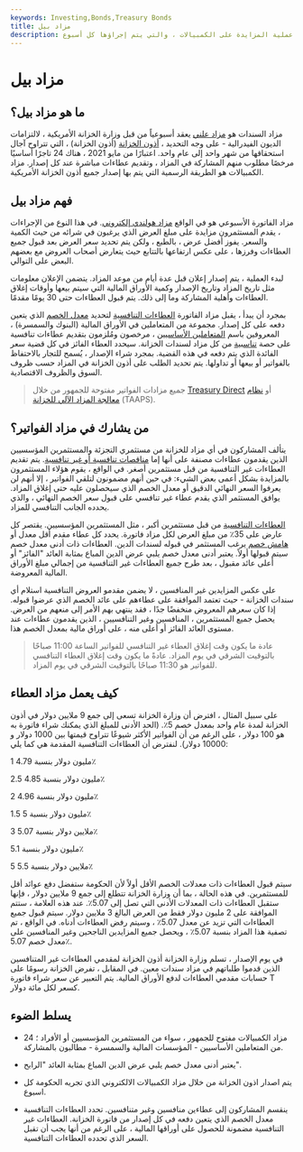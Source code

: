 ```yaml
---
keywords: Investing,Bonds,Treasury Bonds
title: مزاد بيل
description: يتم إصدار أذون الخزانة في شكل إلكتروني من خلال عملية المزايدة على الكمبيالات ، والتي يتم إجراؤها كل أسبوع.
---
```


# مزاد بيل
## ما هو مزاد بيل؟

مزاد السندات هو [مزاد علني](/auction) يعقد أسبوعياً من قبل وزارة الخزانة الأمريكية ، لالتزامات الديون الفيدرالية - على وجه التحديد ، [أذون الخزانة](/treasurybill) (أذون الخزانة) ، التي تتراوح آجال استحقاقها من شهر واحد إلى عام واحد. اعتبارًا من مايو 2021 ، هناك 24 تاجرًا أساسيًا مرخصًا مطلوب منهم المشاركة في المزاد ، وتقديم عطاءات مباشرة عند كل إصدار. مزاد الكمبيالات هو الطريقة الرسمية التي يتم بها إصدار جميع أذون الخزانة الأمريكية.

## فهم مزاد بيل

مزاد الفاتورة الأسبوعي هو في الواقع [مزاد هولندي إلكتروني](/dutchauction). في هذا النوع من الإجراءات ، يقدم المستثمرون مزايدة على مبلغ العرض الذي يرغبون في شرائه من حيث الكمية والسعر. يفوز أفضل عرض ، بالطبع ، ولكن يتم تحديد سعر العرض بعد قبول جميع العطاءات وفرزها ، على عكس ارتفاعها بالتتابع حيث يتعارض أصحاب العروض مع بعضهم البعض على التوالي.

لبدء العملية ، يتم إصدار إعلان قبل عدة أيام من موعد المزاد. يتضمن الإعلان معلومات مثل تاريخ المزاد وتاريخ الإصدار وكمية الأوراق المالية التي سيتم بيعها وأوقات إغلاق العطاءات وأهلية المشاركة وما إلى ذلك. يتم قبول العطاءات حتى 30 يومًا مقدمًا.

بمجرد أن يبدأ ، يقبل مزاد الفاتورة [العطاءات التنافسية](/competitivebid) لتحديد [معدل الخصم](/discountrate) الذي يتعين دفعه على كل إصدار. مجموعة من المتعاملين في الأوراق المالية (البنوك والسمسرة) ، المعروفين باسم [المتعاملين الأساسيين](/primarydealer) ، مرخصون ومُلزمون بتقديم عطاءات تنافسية على حصة [تناسبية](/pro-rata) من كل مزاد لسندات الخزانة. سيحدد العطاء الفائز في كل قضية سعر الفائدة الذي يتم دفعه في هذه القضية. بمجرد شراء الإصدار ، يُسمح للتجار بالاحتفاظ بالفواتير أو بيعها أو تداولها. يتم تحديد الطلب على أذون الخزانة في المزاد حسب ظروف السوق والظروف الاقتصادية.

> جميع مزادات الفواتير مفتوحة للجمهور من خلال [Treasury Direct](/treasurydirect) أو [نظام معالجة المزاد الآلي للخزانة](/taaps) (TAAPS).

>

## من يشارك في مزاد الفواتير؟

يتألف المشاركون في أي مزاد للخزانة من مستثمري التجزئة والمستثمرين المؤسسيين الذين يقدمون عطاءات مصنفة على أنها إما [مناقصات تنافسية أو غير تنافسية](/noncompetitivetender). يتم تقديم العطاءات غير التنافسية من قبل مستثمرين أصغر. في الواقع ، يقوم هؤلاء المستثمرون بالمزايدة بشكل أعمى بعض الشيء: في حين أنهم مضمونون لتلقي الفواتير ، إلا أنهم لن يعرفوا السعر النهائي الدقيق أو معدل الخصم الذي سيحصلون عليه حتى إغلاق المزاد. يوافق المستثمر الذي يقدم عطاء غير تنافسي على قبول سعر الخصم النهائي ، والذي يحدده الجانب التنافسي للمزاد.

[العطاءات التنافسية](/competitivetender) من قبل مستثمرين أكبر ، مثل المستثمرين المؤسسيين. يقتصر كل عارض على 35٪ من مبلغ العرض لكل مزاد فاتورة. يحدد كل عطاء مقدم أقل معدل أو [هامش خصم](/discountmargin) يرغب المستثمر في قبوله لسندات الدين. العطاءات ذات أدنى معدل خصم سيتم قبولها أولاً. يعتبر أدنى معدل خصم يلبي عرض الدين المباع بمثابة العائد "الفائز" أو أعلى عائد مقبول ، بعد طرح جميع العطاءات غير التنافسية من إجمالي مبلغ الأوراق المالية المعروضة.

على عكس المزايدين غير المنافسين ، لا يضمن مقدمو العروض التنافسية استلام أي سندات الخزانة - حيث تعتمد الموافقة على عطاءهم على عائد الخصم الذي عرضوا قبوله. إذا كان سعرهم المعروض منخفضًا جدًا ، فقد ينتهي بهم الأمر إلى منعهم من العرض. يحصل جميع المستثمرين ، المنافسين وغير التنافسيين ، الذين يقدمون عطاءات عند مستوى العائد الفائز أو أعلى منه ، على أوراق مالية بمعدل الخصم هذا.

> عادة ما يكون وقت إغلاق العطاء غير التنافسي للفواتير الساعة 11:00 صباحًا بالتوقيت الشرقي في يوم المزاد. عادةً ما يكون وقت إغلاق العطاء التنافسي للفواتير هو 11:30 صباحًا بالتوقيت الشرقي في يوم المزاد.

>

## كيف يعمل مزاد العطاء

على سبيل المثال ، افترض أن وزارة الخزانة تسعى إلى جمع 9 ملايين دولار في أذون الخزانة لمدة عام واحد بمعدل خصم 5٪. (الحد الأدنى للمبلغ الذي يمكنك شراء فاتورة به هو 100 دولار ، على الرغم من أن الفواتير الأكثر شيوعًا تتراوح قيمتها بين 1000 دولار و 10000 دولار). لنفترض أن العطاءات التنافسية المقدمة هي كما يلي:

1 مليون دولار بنسبة 4.79٪

2.5 مليون دولار بنسبة 4.85٪

2 مليون دولار بنسبة 4.96٪

1.5 مليون دولار بنسبة 5٪

3 ملايين دولار بنسبة 5.07٪

مليون دولار بنسبة 5.1٪

5 ملايين دولار بنسبة 5.5٪

سيتم قبول العطاءات ذات معدلات الخصم الأقل أولاً لأن الحكومة ستفضل دفع عوائد أقل للمستثمرين. في هذه الحالة ، بما أن وزارة الخزانة تتطلع إلى جمع 9 ملايين دولار ، فإنها ستقبل العطاءات ذات المعدلات الأدنى التي تصل إلى 5.07٪. عند هذه العلامة ، ستتم الموافقة على 2 مليون دولار فقط من العرض البالغ 3 ملايين دولار. سيتم قبول جميع العطاءات التي تزيد عن معدل 5.07٪ ، وسيتم رفض العطاءات أدناه. في الواقع ، تم تصفية هذا المزاد بنسبة 5.07٪ ، ويحصل جميع المزايدين الناجحين وغير المنافسين على معدل خصم 5.07٪.

في يوم الإصدار ، تسلم وزارة الخزانة أذون الخزانة لمقدمي العطاءات غير المتنافسين الذين قدموا طلباتهم في مزاد سندات معين. في المقابل ، تفرض الخزانة رسومًا على حسابات مقدمي العطاءات لدفع الأوراق المالية. يتم التعبير عن سعر شراء فاتورة T كسعر لكل مائة دولار.

## يسلط الضوء

- مزاد الكمبيالات مفتوح للجمهور ، سواء من المستثمرين المؤسسيين أو الأفراد ؛ 24 من المتعاملين الأساسيين - المؤسسات المالية والسمسرة - مطالبون بالمشاركة.

- يعتبر أدنى معدل خصم يلبي عرض الدين المباع بمثابة العائد "الرابح".

- يتم اصدار اذون الخزانة من خلال مزاد الكمبيالات الالكتروني الذي تجريه الحكومة كل اسبوع.

- ينقسم المشاركون إلى عطاءين منافسين وغير متنافسين. تحدد العطاءات التنافسية معدل الخصم الذي يتعين دفعه في كل إصدار من فاتورة الخزانة. العطاءات غير التنافسية مضمونة للحصول على أوراقها المالية ، على الرغم من أنها يجب أن تقبل السعر الذي تحدده العطاءات التنافسية.

